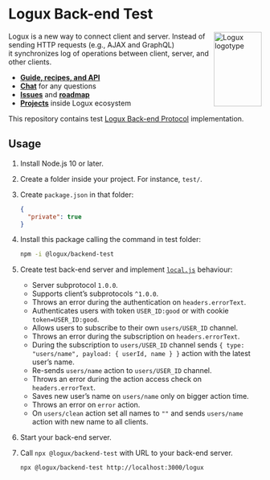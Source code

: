# Logux Back-end Test

<img align="right" width="95" height="148" title="Logux logotype"
     src="https://logux.io/branding/logotype.svg">

Logux is a new way to connect client and server. Instead of sending
HTTP requests (e.g., AJAX and GraphQL) it synchronizes log of operations
between client, server, and other clients.

* **[Guide, recipes, and API](https://logux.io/)**
* **[Chat](https://gitter.im/logux/logux)** for any questions
* **[Issues](https://github.com/logux/logux/issues)**
  and **[roadmap](https://github.com/logux/logux/projects/1)**
* **[Projects](https://logux.io/guide/architecture/parts/)**
  inside Logux ecosystem

This repository contains test [Logux Back-end Protocol] implementation.

[Logux Back-end Protocol]: https://logux.io/protocols/backend/spec/


## Usage

1. Install Node.js 10 or later.
2. Create a folder inside your project. For instance, `test/`.
3. Create `package.json` in that folder:

   ```json
   {
     "private": true
   }
   ```
4. Install this package calling the command in test folder:

   ```sh
   npm -i @logux/backend-test
   ```
5. Create test back-end server and implement [`local.js`](./local.js) behaviour:
   * Server subprotocol `1.0.0`.
   * Supports client’s subprotocols `^1.0.0`.
   * Throws an error during the authentication on `headers.errorText`.
   * Authenticates users with token `USER_ID:good`
     or with cookie `token=USER_ID:good`.
   * Allows users to subscribe to their own `users/USER_ID` channel.
   * Throws an error during the subscription on `headers.errorText`.
   * During the subscription to `users/USER_ID` channel sends
     `{ type: "users/name", payload: { userId, name } }` action with the latest
     user’s name.
   * Re-sends `users/name` action to `users/USER_ID` channel.
   * Throws an error during the action access check on `headers.errorText`.
   * Saves new user’s name on `users/name` only on bigger action time.
   * Throws an error on `error` action.
   * On `users/clean` action set all names to `""` and sends `users/name` action
     with new name to all clients.
6. Start your back-end server.
7. Call `npx @logux/backend-test` with URL to your back-end server.

   ```sh
   npx @logux/backend-test http://localhost:3000/logux
   ```
